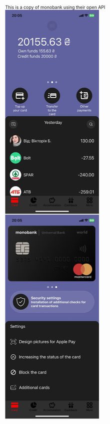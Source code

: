 This is a copy of monobank using their open API
<img src="FirstReadme.jpg" alt="FirstPage" width="300"/>
<img src="SecondReadme.jpg" alt="SecondPage" width="300"/>
